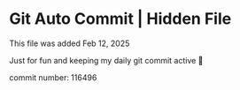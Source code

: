 # Git Auto Commit | Hidden File

This file was added Feb 12, 2025

Just for fun and keeping my daily git commit active 🤪

commit number: 116496
